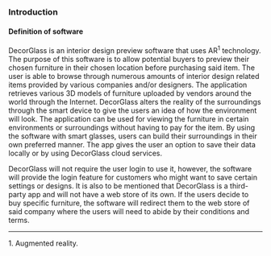 ### Introduction

#### Definition of software

DecorGlass is an interior design preview software that uses AR<sup>1</sup> technology. The purpose of this software is to allow potential buyers to preview their chosen furniture in their chosen location before purchasing said item. The user is able to browse through numerous amounts of interior design related items provided by various companies and/or designers. The application retrieves various 3D models of furniture uploaded by vendors around the world through the Internet. DecorGlass alters the reality of the surroundings through the smart device to give the users an idea of how the environment will look. The application can be used for viewing the furniture in certain environments or surroundings without having to pay for the item. By using the software with smart glasses, users can build their surroundings in their own preferred manner.  The app gives the user an option to save their data locally or by using DecorGlass cloud services. 
 
DecorGlass will not require the user login to use it, however, the software will provide the login feature for customers who might want to save certain settings or designs. It is also to be mentioned that DecorGlass is a third-party app and will not have a web store of its own. If the users decide to buy specific furniture, the software will redirect them to the web store of said company where the users will need to abide by their conditions and terms.

<hr/>
1. Augmented reality.
